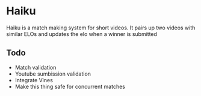 # Haiku

Haiku is a match making system for short videos. It pairs up two videos with similar ELOs and updates the elo when a winner is submitted

## Todo
- Match validation 
- Youtube sumbission validation
- Integrate Vines
- Make this thing safe for concurrent matches
